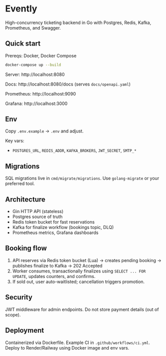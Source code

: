 # Evently

High-concurrency ticketing backend in Go with Postgres, Redis, Kafka, Prometheus, and Swagger.

## Quick start

Prereqs: Docker, Docker Compose

```bash
docker-compose up --build
```

Server: http://localhost:8080

Docs: http://localhost:8080/docs (serves `docs/openapi.yaml`)

Prometheus: http://localhost:9090

Grafana: http://localhost:3000

## Env

Copy `.env.example` → `.env` and adjust.

Key vars:
- `POSTGRES_URL`, `REDIS_ADDR`, `KAFKA_BROKERS`, `JWT_SECRET`, `SMTP_*`

## Migrations

SQL migrations live in `cmd/migrate/migrations`. Use `golang-migrate` or your preferred tool.


## Architecture

- Gin HTTP API (stateless)
- Postgres source of truth
- Redis token bucket for fast reservations
- Kafka for finalize workflow (bookings topic, DLQ)
- Prometheus metrics, Grafana dashboards

## Booking flow

1) API reserves via Redis token bucket (Lua) → creates pending booking → publishes finalize to Kafka → 202 Accepted
2) Worker consumes, transactionally finalizes using `SELECT ... FOR UPDATE`, updates counters, and confirms.
3) If sold out, user auto-waitlisted; cancellation triggers promotion.

## Security

JWT middleware for admin endpoints. Do not store payment details (out of scope).

## Deployment

Containerized via Dockerfile. Example CI in `.github/workflows/ci.yml`. Deploy to Render/Railway using Docker image and env vars.

